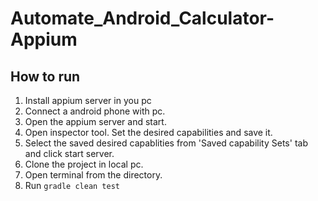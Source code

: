 # Automate_Android_Calculator-Appium

## How to run
1. Install appium server in you pc
2. Connect a android phone with pc.
3. Open the appium server and start.
4. Open inspector tool. Set the desired capabilities and save it.
5. Select the saved desired capablities from 'Saved capability Sets' tab and click start server.
6. Clone the project in local pc.
7. Open terminal from the directory.
8. Run `gradle clean test`
